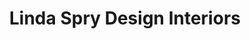 ---
title: "Linda Spry Design Interiors"
url: /hendersonville/linda-spry-design-interiors/
shop: shop
---